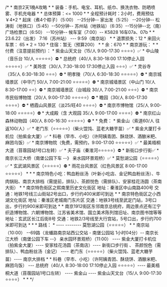 /*
    * 南京2天1晚A攻略
    *
    * 装备：手机、电宝、耳机、纸巾、换洗衣物、防晒喷雾、手机充电器
    *
    * 总体预算：<= 1000
    *
    * 全程预计耗时：2小时，费用预估￥4*2
    * 起床（煮4个粽子）（5:00） --25分钟-- 家出发（5:25） --20分钟-- 松涛街（地铁口）（5:45）--50分钟-- 苏州站（地铁站）（6:35）--15分钟--北（南）广场检票口（6:50） --10分钟-- 候车室（7:00）-- K5828 16车07a、07b
    *
    * 23.6.22（出发） 7:16（苏州站） --- 9:59（南京站）
    *
    * 退票损失：12
    * 来回火车票： 65 * 2 = 130
    * 住宿：暂无（预算200）
    *
    * 余：670
    *
    * 南京游玩：
    *
    *   付费（注意提前预约）：
    *       紫金山天文台（15/人 9:00-17:30 ⭐⭐⭐⭐）✅
    *       中山陵（音乐台 10/人 ⭐⭐⭐⭐⭐）⛔
    *       总统府（40/人 8:30-18:00 17:10停止入园 ⭐⭐⭐⭐⭐）✅
    *       美玲宫（30/人 7:30-18:00 17:30停止入园 ⭐⭐⭐）✅
    *       灵谷寺（35/人 6:30-18:30 ⭐⭐⭐）⛔
    *       明孝陵（70/人 6:30-18:30 ⭐⭐⭐⭐⭐）⛔
    *       南京城墙景区（中华门 50/人 7:00-21:00 ⭐⭐⭐⭐⭐）⛔
    *       南京城墙景区（中山门 10/人 8:30-17:00 ⭐⭐）⛔
    *       南京城墙景区（台城段 30/人 7:00-21:00 ⭐⭐⭐）⛔
    *       南京市民俗博物馆（20/人 9:00-17:30 ⭐⭐⭐⭐⭐）⛔
    *       瞻园（30/人 8:00-17:30 ⭐⭐⭐⭐）⛔
    *       栖霞山风景区（淡25/旺40 ⭐⭐⭐⭐）⛔
    *       南京市博物馆（25/人 9:00-18:00 ⭐⭐⭐⭐⭐）⛔
    *       大成殿（含 大观园 35/人 9:00-17:00 ⭐⭐⭐⭐）⛔
    *       南京红山森林动物园（40/人 8:00-16:30 ⭐⭐⭐⭐⭐）⛔
    *
    *   免费：
    *       紫金山（索道60/人 往返100/人）✅
    *       老门东（⭐⭐⭐⭐⭐）（柴火馄饨、蓝老大糖芋苗）✅
    *       紫金大厦打卡机位（拍紫金大厦）✅
    *       科巷（早市、小吃）（许阿姨青团、酥烧饼、酒酿米粑、麻团乌饭）✅
    *       南京博物院（免费，需预约，9:00-17:00 ⭐⭐⭐⭐⭐）✅
    *       最美梧桐大道（苜蓿园站1号口左转）✅
    *       夫子庙（秦淮河⭐⭐⭐⭐⭐）⛔
    *       新街口步行街✅
    *       南京长江大桥（南堡公园下车 --》 亲水园环景观桥）✅
    *       莫愁湖公园（⭐⭐⭐⭐⭐）✅
    *       玄武湖风景区（⭐⭐⭐⭐⭐）⛔
    *       雨花台风景区（红色风景区 8:00-17:00 ⭐⭐⭐⭐⭐）
    *
    *
    * 南京特色小吃：鸭血粉丝汤（叶新小吃店、金记鸭血粉丝汤）、牛肉锅贴、南京大排档（需提前，排队）、茶颜悦色（需排队）、安家桂花汤圆（茶南大街）
    *
    * 南京特色街区之熙南里历史文化街区  地址：秦淮区中山南路400号  交通：地铁1号线三山街站2号出口，步行约400米即可到达
    *
    * 南京特色街区之小西湖文化街区    地址：秦淮区老城南门东片区   交通：地铁3号线至武定门站，3号口出，步行约900米即可到达
    *
    * 南京1912街区东邻南京总统府，周边景点还有江宁织造博物馆、六朝博物馆、江苏省美术馆、国立美术陈列馆旧址、南京图书馆等等  地址：玄武区长江后街8号    交通：地铁2/3号线至大行宫站，5号口出，步行约700米即可到达
    *
    *
    * 路线：
    * ---- -------- 莫愁湖公园（⭐⭐⭐⭐⭐）
    *
    *   南京站（10:00） --69路（龙蟠路南京站西公交站 - 南堡公园站 1小时04分）-- 南京长江大桥（南堡公园下车 --》 亲水园环景观桥）（11:00） ---- 紫金大厦打卡机位（拍紫金大厦）---- 安家桂花汤圆（茶南店）---- 新街口步行街 、 茶颜悦色（需排队）、鸭血粉丝汤（金记） ---- 老门东（⭐⭐⭐⭐⭐）（柴火馄饨、蓝老大糖芋苗）---- 南京大排档
    *
    *   科巷（早市、小吃）（许阿姨青团、酥烧饼、酒酿米粑、麻团乌饭） --- 总统府（40/人 8:30-18:00 17:10停止入园 ⭐⭐⭐⭐⭐）---- 最美梧桐大道（苜蓿园站1号口左转） ---- 紫金山 ---- 紫金山天文台（15/人 9:00-17:30 ⭐⭐⭐⭐）
    *
    * */
